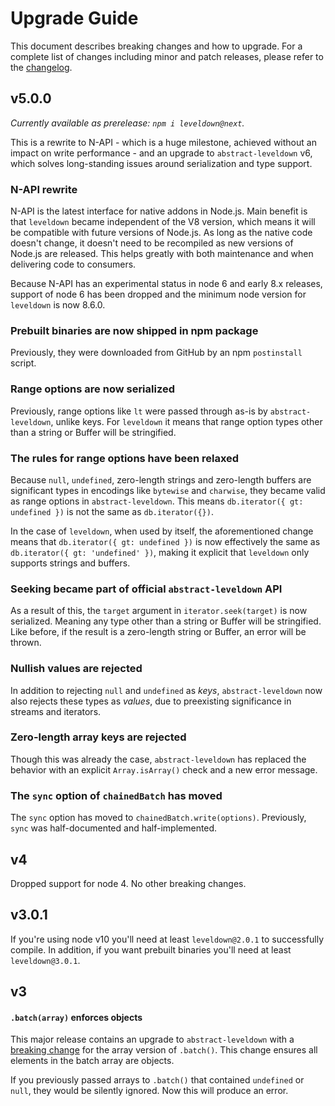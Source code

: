 # Upgrade Guide

This document describes breaking changes and how to upgrade. For a complete list of changes including minor and patch releases, please refer to the [changelog](CHANGELOG.md).

## v5.0.0

_Currently available as prerelease: `npm i leveldown@next`._

This is a rewrite to N-API - which is a huge milestone, achieved without an impact on write performance - and an upgrade to `abstract-leveldown` v6, which solves long-standing issues around serialization and type support.

### N-API rewrite

N-API is the latest interface for native addons in Node.js. Main benefit is that `leveldown` became independent of the V8 version, which means it will be compatible with future versions of Node.js. As long as the native code doesn't change, it doesn't need to be recompiled as new versions of Node.js are released. This helps greatly with both maintenance and when delivering code to consumers.

Because N-API has an experimental status in node 6 and early 8.x releases, support of node 6 has been dropped and the minimum node version for `leveldown` is now 8.6.0.

### Prebuilt binaries are now shipped in npm package

Previously, they were downloaded from GitHub by an npm `postinstall` script.

### Range options are now serialized

Previously, range options like `lt` were passed through as-is by `abstract-leveldown`, unlike keys. For `leveldown` it means that range option types other than a string or Buffer will be stringified.

### The rules for range options have been relaxed

Because `null`, `undefined`, zero-length strings and zero-length buffers are significant types in encodings like `bytewise` and `charwise`, they became valid as range options in `abstract-leveldown`. This means `db.iterator({ gt: undefined })` is not the same as `db.iterator({})`.

In the case of `leveldown`, when used by itself, the aforementioned change means that `db.iterator({ gt: undefined })` is now effectively the same as `db.iterator({ gt: 'undefined' })`, making it explicit that `leveldown` only supports strings and buffers.

### Seeking became part of official `abstract-leveldown` API

As a result of this, the `target` argument in `iterator.seek(target)` is now serialized. Meaning any type other than a string or Buffer will be stringified. Like before, if the result is a zero-length string or Buffer, an error will be thrown.

### Nullish values are rejected

In addition to rejecting `null` and `undefined` as _keys_, `abstract-leveldown` now also rejects these types as _values_, due to preexisting significance in streams and iterators.

### Zero-length array keys are rejected

Though this was already the case, `abstract-leveldown` has replaced the behavior with an explicit `Array.isArray()` check and a new error message.

### The `sync` option of `chainedBatch` has moved

The `sync` option has moved to `chainedBatch.write(options)`. Previously, `sync` was half-documented and half-implemented.

## v4

Dropped support for node 4. No other breaking changes.

## v3.0.1

If you're using node v10 you'll need at least `leveldown@2.0.1` to successfully compile. In addition, if you want prebuilt binaries you'll need at least `leveldown@3.0.1`.

## v3

#### `.batch(array)` enforces objects

This major release contains an upgrade to `abstract-leveldown` with a [breaking change](https://github.com/Level/abstract-leveldown/commit/a2621ad70571f6ade9d2be42632ece042e068805) for the array version of `.batch()`. This change ensures all elements in the batch array are objects.

If you previously passed arrays to `.batch()` that contained `undefined` or `null`, they would be silently ignored. Now this will produce an error.
